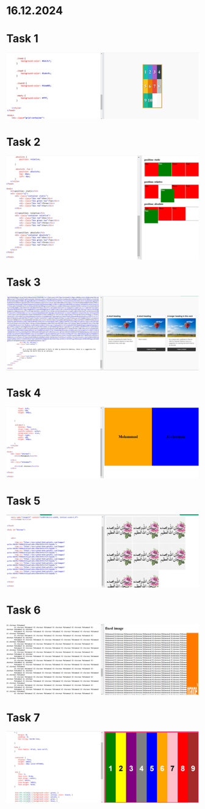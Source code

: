# 16.12.2024

# Task 1
<img src="1.png">

# Task 2
<img src="2.png">

# Task 3
<img src="3.png">

# Task 4

<img src="4.png">

# Task 5

<img src="5.png">

# Task 6

<img src="6.png">

# Task 7

<img src="7.png">

